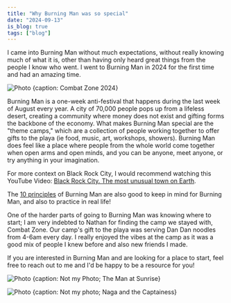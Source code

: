 ```yaml
---
title: "Why Burning Man was so special"
date: "2024-09-13"
is_blog: true
tags: ["blog"]
---
```


I came into Burning Man without much expectations, without really knowing much of what it is, other than having only heard great things from the people I know who went. I went to Burning Man in 2024 for the first time and had an amazing time.

![Photo {caption: Combat Zone 2024}](https://lh3.googleusercontent.com/pw/AP1GczMs6AyXI-I7Dy7PoUXFU1BqjmzLocw4zaJ-batwqz4KyI8GOp-qrctV4kC-0g7ihEGjYQEt5hy7Z0IsaPzETVJPIc9W3wAONO3I8lQBUoqA1IPRbYlepiUkoUa8o2AlvLfirER_5wPYgNYZp4Eom2iagw=w2582-h1936-s-no-gm?authuser=1)

Burning Man is a one-week anti-festival that happens during the last week of August every year. A city of 70,000 people pops up from a lifeless desert, creating a community where money does not exist and gifting forms the backbone of the economy. What makes Burning Man special are the "theme camps," which are a collection of people working together to offer gifts to the playa (ie food, music, art, workshops, showers). Burning Man does feel like a place where people from the whole world come together when open arms and open minds, and you can be anyone, meet anyone, or try anything in your imagination.

For more context on Black Rock City, I would recommend watching this YouTube Video: [Black Rock City. The most unusual town on Earth](https://www.youtube.com/watch?v=QRbC3GPW1HI).

The [10 principles](https://burningman.org/about/10-principles/) of Burning Man are also good to keep in mind for Burning Man, and also to practice in real life!

One of the harder parts of going to Burning Man was knowing where to start; I am very indebted to Nathan for finding the camp we stayed with, Combat Zone. Our camp's gift to the playa was serving Dan Dan noodles from 4-6am every day. I really enjoyed the vibes at the camp as it was a good mix of people I knew before and also new friends I made.

If you are interested in Burning Man and are looking for a place to start, feel free to reach out to me and I'd be happy to be a resource for you!

![Photo {caption: Not my Photo; The Man at Sunrise}](https://lh3.googleusercontent.com/pw/AP1GczO05z6XGNj1t6Ra_rZz9kXhoyFLTFBXYq6_ysQzeS1MvKUINERXtL0htTCvEyL1kq6Ki_H3pn0fGhbGrCA9QsDaKouX6sAGWPH42AMPDj8AVVvQLijA9G0_X6-1PUhniDGGE6VXa69JCXHXBgq85nBieg=w2048-h1153-s-no-gm?authuser=1)

![Photo {caption: Not my photo; Naga and the Captainess}](https://lh3.googleusercontent.com/pw/AP1GczOuO3C4EqRMbWUwk57EUHeSVOwKe2qs0jHX2Yg9yEidWgykh6KQ5ffHGA5LeCb3JSX40uQ09X2mOZ6rTKPa5D24yWjFXQE9KwwrSmLGyxHEEwt4lb6KMKb4Nl3fdgovmab71tQLaWGDEwSaSvbxQ8GonQ=w1170-h808-s-no-gm?authuser=1)

